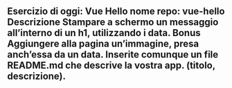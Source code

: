 Esercizio di oggi: Vue Hello
nome repo: vue-hello
Descrizione
Stampare a schermo un messaggio all’interno di un h1, utilizzando i data.
Bonus
Aggiungere alla pagina un’immagine, presa anch’essa da un data.
Inserite comunque un file README.md che descrive la vostra app. (titolo, descrizione).
-------------------------------------------------------------
